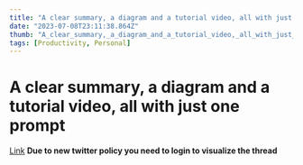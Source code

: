 ```yaml
---
title: "A clear summary, a diagram and a tutorial video, all with just one prompt"
date: "2023-07-08T23:11:38.864Z"
thumb: "A_clear_summary,_a_diagram_and_a_tutorial_video,_all_with_just_one_prompt.png"
tags: [Productivity, Personal]
---
```


# A clear summary, a diagram and a tutorial video, all with just one prompt

[Link](https://twitter.com/FCamiade/status/1675108778818109440)
**Due to new twitter policy you need to login to visualize the thread**
